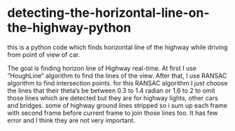 # detecting-the-horizontal-line-on-the-highway-python
this is a python code which finds horizontal line of the highway while driving from point of view of car. 

The goal is finding horizon line of Highway real-time. At first I use “HoughLine” algorithm  to find the lines of the view. After that, I use RANSAC algorithm to find intersection points.
for this RANSAC algorithm I just choose the lines that their theta’s be between 0.3 to 1.4 radian or 1.6 to 2 to omit those lines which are detected  but they are for highway lights, other cars and bridges. some of highway ground lines stripped so i sum up each frame with second frame before current frame to join those lines too. It has few error and I think they are not very important.
